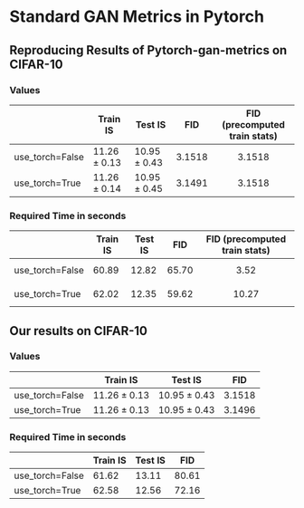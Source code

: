 # Standard GAN Metrics in Pytorch


## Reproducing Results of Pytorch-gan-metrics on CIFAR-10

### Values

| | Train IS | Test IS  | FID | FID (precomputed train stats) |
| ------------- | ------------- | ------------- | ------------- | ------------- |
| use_torch=False | $11.26 \pm 0.13$ | $10.95 \pm 0.43$ | $3.1518$ | $$3.1518$$ |
| use_torch=True | $11.26 \pm 0.14$ | $10.95 \pm 0.45$ | $3.1491$ | $$3.1518$$ |

### Required Time in seconds

| | Train IS | Test IS  | FID | FID (precomputed train stats) |
| ------------- | ------------- | -------------- | ------------- | ------------- |
| use_torch=False | $60.89$ | $12.82$ | $65.70$ | $$3.52$$ |
| use_torch=True | $62.02$ | $12.35$ | $59.62$ | $$10.27$$ |


## Our results on CIFAR-10

### Values

| | Train IS | Test IS  | FID |
| ------------- | ------------- | ------------- | ------------- |
| use_torch=False | $11.26 \pm 0.13$ | $10.95 \pm 0.43$ | $3.1518$ |
| use_torch=True | $11.26 \pm 0.13$ | $10.95 \pm 0.43$ | $3.1496$ |

### Required Time in seconds

| | Train IS | Test IS  | FID |
| ------------- | ------------- | ------------- | ------------- |
| use_torch=False | $61.62$ | $13.11$ | $80.61$ |
| use_torch=True | $62.58$ | $12.56$ | $72.16$ |

